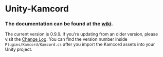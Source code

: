 Unity-Kamcord
=============

<h3>The documentation can be found at the <a href="https://github.com/kamcord/Unity-Kamcord/wiki">wiki</a>.</h3>

The current version is 0.9.6. If you're updating from an older version, please visit the <a href="https://github.com/kamcord/Unity-Kamcord/wiki/Change-Log">Change Log</a>. You can find the version number inside <code>Plugins/Kamcord/Kamcord.cs</code> after you import the Kamcord assets into your Unity project.

